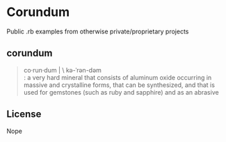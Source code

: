 # Corundum

Public .rb examples from otherwise private/proprietary projects

## corundum

> co·​run·​dum | \ kə-ˈrən-dəm \
> : a very hard mineral that consists of aluminum oxide occurring in massive and crystalline forms, that can be synthesized, and that is used for gemstones (such as ruby and sapphire) and as an abrasive

## License
Nope